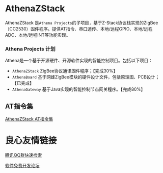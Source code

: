 # AthenaZStack

AthenaZStack 是`Athena Projects`的子项目，基于Z-Stack协议栈实现的ZigBee（CC2530）固件程序。提供AT指令、串口透传、本地/远程GPIO、本地/远程ADC、本地/远程INT等功能实现。

### Athena Projects 计划

Athena是一个基于开源硬件、开源软件实现的智能控制项目。包括以下项目：

- `AthenaZStack` ZigBee协议通讯固件程序；【完成30%】
- `AthenaBoard` 基于网蜂ZigBee模块的硬件设计文件，包括原理图、PCB设计；【已完成】
- `AthenaGateway` 基于Java实现的智能控制节点网关程序。【完成80%】



## AT指令集

[AthenaZStack AT指令集](AthenaZStack-AT.md)


 # 良心友情链接

[腾讯QQ群快速检索](http://u.720life.cn/s/8cf73f7c)

[软件免费开发论坛](http://u.720life.cn/s/bbb01dc0)